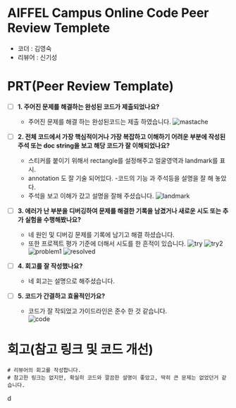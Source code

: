 # AIFFEL Campus Online Code Peer Review Templete
- 코더 : 김영숙
- 리뷰어 : 신기성


# PRT(Peer Review Template)
- [ ]  **1. 주어진 문제를 해결하는 완성된 코드가 제출되었나요?**
    - 주어진 문제를 해결 하는 완성된코드는 제출 하였습니다. 
       ![mastache](./images/mastache.png)
    
- [ ]  **2. 전체 코드에서 가장 핵심적이거나 가장 복잡하고 이해하기 어려운 부분에 작성된 
주석 또는 doc string을 보고 해당 코드가 잘 이해되었나요?**
    - 스티커를 붙이기 위해서 rectangle를 설정해주고 얼굴영역과 landmark를 표시.
    - annotation 도 잘 기술 되어있다. 
    -코드의 기능 과 주석등을 설명을 잘 해 놓았다. 
    - 주석을 보고 이해가 갔고 설명을 잘해 주셨습니다.
       ![landmark](./images/landmark.png) 
        
- [ ]  **3. 에러가 난 부분을 디버깅하여 문제를 해결한 기록을 남겼거나
새로운 시도 또는 추가 실험을 수행해봤나요?**
    - 네 원인 및 디버깅 문제를 기록에 남기고 해결 하셨습니다. 
    - 또한 프로젝트 평가 기준에 더해서 시도를 한 흔적이 있습니다. 
       ![try](./images/try.png)
       ![try2](./images/try2.png)
       ![problem1](./images/problem1.png)
       ![resolved](./images/resolved.png)
        
- [ ]  **4. 회고를 잘 작성했나요?**
    - 네 회고는 설명으로 해주셨습니다.

- [ ]  **5. 코드가 간결하고 효율적인가요?**
    - 코드가 잘 작되었고 가이드라인은 준수 한 것 같습니다.  
        ![code](./images/code.png)


# 회고(참고 링크 및 코드 개선)
```
# 리뷰어의 회고를 작성합니다.
# 참고한 링크는 없지만, 확실히 코드와 깔끔한 설명이 좋았고, 딱히 큰 문제는 없었던거 같습니다. 
```
d
